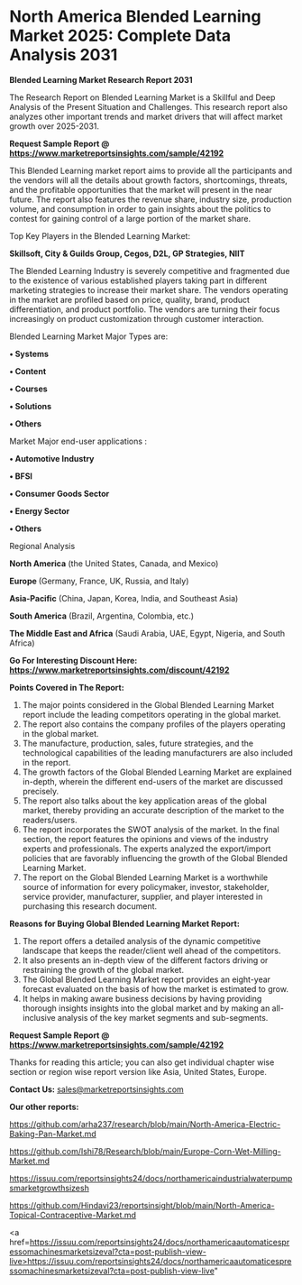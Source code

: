 # North America Blended Learning Market 2025: Complete Data Analysis 2031

<strong>Blended Learning Market Research Report 2031</strong>

The Research Report on Blended Learning Market is a Skillful and Deep Analysis of the Present Situation and Challenges. This research report also analyzes other important trends and market drivers that will affect market growth over 2025-2031.

<strong>Request Sample Report @ <a href=https://www.marketreportsinsights.com/sample/42192>https://www.marketreportsinsights.com/sample/42192</a></strong>

This Blended Learning market report aims to provide all the participants and the vendors will all the details about growth factors, shortcomings, threats, and the profitable opportunities that the market will present in the near future. The report also features the revenue share, industry size, production volume, and consumption in order to gain insights about the politics to contest for gaining control of a large portion of the market share.

Top Key Players in the Blended Learning Market:

<strong>Skillsoft, City & Guilds Group, Cegos, D2L, GP Strategies, NIIT</strong>

The Blended Learning Industry is severely competitive and fragmented due to the existence of various established players taking part in different marketing strategies to increase their market share. The vendors operating in the market are profiled based on price, quality, brand, product differentiation, and product portfolio. The vendors are turning their focus increasingly on product customization through customer interaction.

Blended Learning Market Major Types are:

<strong>•  Systems

•  Content

•  Courses

•  Solutions

•  Others</strong>

Market Major end-user applications :

<strong>•  Automotive Industry

•  BFSI

•  Consumer Goods Sector

•  Energy Sector

•  Others</strong>

Regional Analysis

</u><strong><b>North America</b></strong> (the United States, Canada, and Mexico)

<strong><b>Europe </b></strong>(Germany, France, UK, Russia, and Italy)

<strong><b>Asia-Pacific</b></strong> (China, Japan, Korea, India, and Southeast Asia)

<strong><b>South America</b></strong> (Brazil, Argentina, Colombia, etc.)

<strong><b>The Middle East and Africa</b></strong> (Saudi Arabia, UAE, Egypt, Nigeria, and South Africa)

<strong>Go For Interesting Discount Here: <a href=https://www.marketreportsinsights.com/discount/42192>https://www.marketreportsinsights.com/discount/42192</a></strong>

<strong>Points Covered in The Report:</strong>
<ol>
  <li>The major points considered in the Global Blended Learning Market report include the leading competitors operating in the global market.</li>
  <li>The report also contains the company profiles of the players operating in the global market.</li>
  <li>The manufacture, production, sales, future strategies, and the technological capabilities of the leading manufacturers are also included in the report.</li>
  <li>The growth factors of the Global Blended Learning Market are explained in-depth, wherein the different end-users of the market are discussed precisely.</li>
  <li>The report also talks about the key application areas of the global market, thereby providing an accurate description of the market to the readers/users.</li>
  <li>The report incorporates the SWOT analysis of the market. In the final section, the report features the opinions and views of the industry experts and professionals. The experts analyzed the export/import policies that are favorably influencing the growth of the Global Blended Learning Market.</li>
  <li>The report on the Global Blended Learning Market is a worthwhile source of information for every policymaker, investor, stakeholder, service provider, manufacturer, supplier, and player interested in purchasing this research document.</li>
</ol>
<strong>Reasons for Buying Global Blended Learning Market Report:</strong>

<ol>
  <li>The report offers a detailed analysis of the dynamic competitive landscape that keeps the reader/client well ahead of the competitors.</li>
  <li>It also presents an in-depth view of the different factors driving or restraining the growth of the global market.</li>
  <li>The Global Blended Learning Market report provides an eight-year forecast evaluated on the basis of how the market is estimated to grow.</li>
  <li>It helps in making aware business decisions by having providing thorough insights insights into the global market and by making an all-inclusive analysis of the key market segments and sub-segments.</li>
</ol>
<strong>Request Sample Report @ <a href=https://www.marketreportsinsights.com/sample/42192>https://www.marketreportsinsights.com/sample/42192</a></strong>


Thanks for reading this article; you can also get individual chapter wise section or region wise report version like Asia, United States, Europe.

<strong>Contact Us:</strong>
sales@marketreportsinsights.com

<strong>Our other reports:</strong>

<a href=https://github.com/arha237/research/blob/main/North-America-Electric-Baking-Pan-Market.md>https://github.com/arha237/research/blob/main/North-America-Electric-Baking-Pan-Market.md</a>

<a href=https://github.com/Ishi78/Research/blob/main/Europe-Corn-Wet-Milling-Market.md>https://github.com/Ishi78/Research/blob/main/Europe-Corn-Wet-Milling-Market.md</a>

<a href=https://issuu.com/reportsinsights24/docs/northamericaindustrialwaterpumpsmarketgrowthsizesh>https://issuu.com/reportsinsights24/docs/northamericaindustrialwaterpumpsmarketgrowthsizesh</a>

<a href=https://github.com/Hindavi23/reportsinsight/blob/main/North-America-Topical-Contraceptive-Market.md>https://github.com/Hindavi23/reportsinsight/blob/main/North-America-Topical-Contraceptive-Market.md</a>

<a href=https://issuu.com/reportsinsights24/docs/northamericaautomaticespressomachinesmarketsizeval?cta=post-publish-view-live>https://issuu.com/reportsinsights24/docs/northamericaautomaticespressomachinesmarketsizeval?cta=post-publish-view-live</a>"
